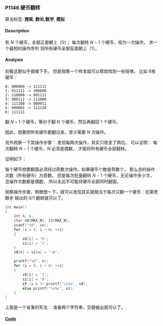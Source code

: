 ### P1146 硬币翻转

算法标签: **搜索**, **数论,数学**, **模拟**


#### Description

有 $N$ 个硬币，全部正面朝上（0）； 每次翻转 $N-1$ 个硬币，视为一次操作。 求一个最短的操作序列 将所有硬币全部反面朝上（1）。


#### Analysis

初看这题似乎很难下手。 但是观察一个样本就可以帮助找到一些规律。 比如 6枚硬币：

```
0: 000000 -> 111111
1: 011111 -> 100000
2: 110000 -> 001111
3: 000111 -> 111000
4: 111100 -> 000011
5: 000001 -> 111110
6: 111111
```

翻 $N - 1$ 个硬币，等价于翻 $N$ 个硬币，然后再翻回 $1$ 个硬币。

因此，想要把所有硬币都翻过来，至少需要 $N$ 次操作。

另外观察一下其操作步骤： 发现每两次操作，其实只改变了两位。 可以证明： 每次翻转 $N-1$ 个硬币，$N$ 必须是偶数， 才能将所有硬币全部翻转。

证明如下：

每个硬币想要翻面必须经过奇数次操作。如果硬币个数是奇数个， 那么总的操作次数（所有硬币）为奇数。 但是每次批量翻转 $N-1$ 个硬币，无论操作多少次，总操作次数都是偶数， 所以永远不可能将硬币全部同时翻面。

观察操作步骤，稍微想一下，就可以发现其实就相当于每次只翻一个硬币：在第奇数步 输出的 0/1 翻转就可以了。

```cpp
int main()
{
    int n, i;
    char s0[MAX_N], s1[MAX_N];
    scanf("%d", &n);
    for (i = 0; i < n; ++i)
    {
        s0[i] = '0';
        s1[i] = '1';
    }
    s0[n] = s1[n] = '\0';

    printf("%d", n);
    for (i = 0; i < n; ++i)
    {
        s0[i] = '1';
        s1[i] = '0';
        if (i & 1) printf("\n%s", s0);
        else printf("\n%s", s1);
    }
}
```

上面是一个省事的写法： 准备两个字符串，交替输出就可以了。



#### [Code](../cpp/p1146.cpp)
